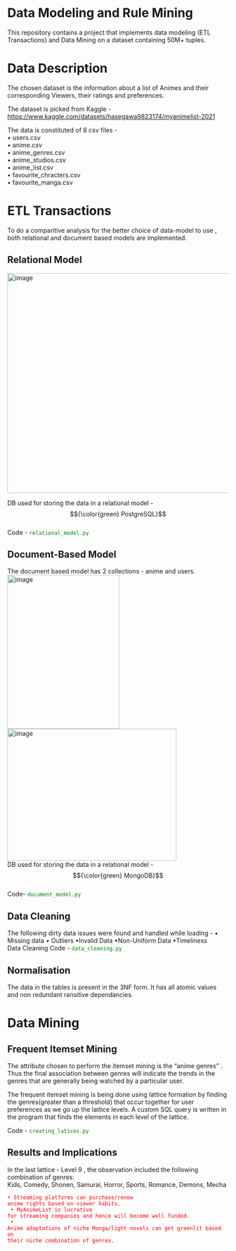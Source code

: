 # Data Modeling and Rule Mining
This repository contains a project that implements data modeling (ETL Transactions) and Data Mining on a dataset containing 50M+ tuples.

# Data Description
The chosen dataset is the information about a list of Animes and their corresponding Viewers, their ratings and preferences. 

The dataset is picked from Kaggle - https://www.kaggle.com/datasets/hasegawa9823174/myanimelist-2021

The data is constituted of 8 csv files - <br /> • users.csv <br />
• anime.csv <br />
• anime_genres.csv <br />
• anime_studios.csv <br />
• anime_list.csv <br />
• favourite_chracters.csv <br />
• favourite_manga.csv 

# ETL Transactions
To do a comparitive analysis for the better choice of data-model to use , both relational and document based models are implemented. 

## Relational Model
<img width="1200" height="500" alt="image" src="https://github.com/user-attachments/assets/a2907721-d2f8-4cc7-8b77-c3dfeff55311">

DB used for storing the data in a relational model - $${\color{green} PostgreSQL}$$ <br /> 
Code - <code style="color : green">relational_model.py</code>

## Document-Based Model
The document based model has 2 collections - anime and users. <br /> 
<img width="255" height="350" alt="image" src="https://github.com/user-attachments/assets/7af8d40b-86ed-4054-98fe-1543a9379596"> 
<img width="385" height="300" alt="image" src="https://github.com/user-attachments/assets/f6d13997-8e5b-4275-85b5-e1c323519018"> <br />
DB used for storing the data in a relational model - $${\color{green} MongoDB}$$ <br />
Code- <code style="color : green">document_model.py</code>

## Data Cleaning
The following dirty data issues were found and handled while loading - • Missing data • Outliers •Invalid Data •Non-Uniform Data •Timeliness <br /> 
Data Cleaning Code - <code style="color : green">data_cleaning.py</code>

## Normalisation 
The data in the tables is present in the 3NF form. It has all atomic values and non redundant ransitive dependancies. 

# Data Mining 

## Frequent Itemset Mining 

The attribute chosen to perform the itemset mining is the “anime genres” .
Thus the final association between genres will indicate the trends in the genres that are
generally being watched by a particular user.

The frequent itemset mining is being done using lattice formation by finding the genres(greater than a threshold) that occur together for user preferences as we go up the lattice levels. 
A custom SQL query is written in the program that finds the elements in each level of the lattice. <br /> 

Code - <code style="color : green">creating_latices.py</code>

## Results and Implications

In the last lattice - Level 9 , the observation included the following combination of genres: <br /> 
Kids, Comedy, Shonen, Samurai, Horror, Sports, Romance, Demons, Mecha

<code style="color : red">• Streaming platforms can purchase/renew anime rights based on viewer habits. <br /> 
• MyAnimeList is lucrative for streaming companies and hence will become well funded. <br /> 
• Anime adaptations of niche Manga/light novels can get greenlit based on their niche combination of genres. <br /> </code>
